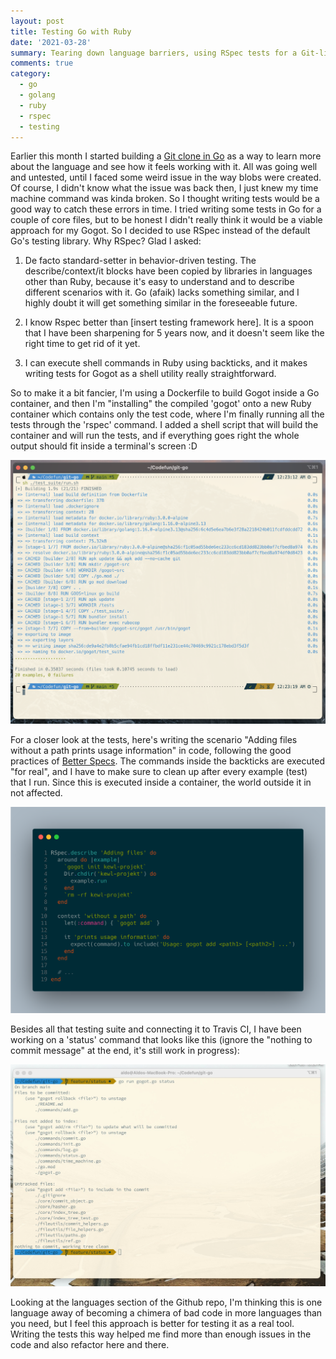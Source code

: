 ```yaml
---
layout: post
title: Testing Go with Ruby
date: '2021-03-28'
summary: Tearing down language barriers, using RSpec tests for a Git-like project built in Golang
comments: true
category:
  - go
  - golang
  - ruby
  - rspec
  - testing
---
```


Earlier this month I started building a [Git clone in Go](https://github.com/aziflaj/gogot) as a way to learn more about the language and see how it feels working with it. All was going well and untested, until I faced some weird issue in the way blobs were created. Of course, I didn't know what the issue was back then, I just knew my time machine command was kinda broken. So I thought writing tests would be a good way to catch these errors in time. I tried writing some tests in Go for a couple of core files, but to be honest I didn't really think it would be a viable approach for my Gogot. So I decided to use RSpec instead of the default Go's testing library. Why RSpec? Glad I asked:

1. De facto standard-setter in behavior-driven testing. The describe/context/it blocks have been copied by libraries in languages other than Ruby, because it's easy to understand and to describe different scenarios with it. Go (afaik) lacks something similar, and I highly doubt it will get something similar in the foreseeable future.

2. I know Rspec better than [insert testing framework here]. It is a spoon that I have been sharpening for 5 years now, and it doesn't seem like the right time to get rid of it yet.

3. I can execute shell commands in Ruby using backticks, and it makes writing tests for Gogot as a shell utility really straightforward.

So to make it a bit fancier, I'm using a Dockerfile to build Gogot inside a Go container, and then I'm "installing" the compiled 'gogot' onto a new Ruby container which contains only the test code, where I'm finally running all the tests through the 'rspec' command. I added a shell script that will build the container and will run the tests, and if everything goes right the whole output should fit inside a terminal's screen :D

![light-side-better-than-dark-side](https://github.com/aziflaj/aziflaj.github.io/blob/main/assets/images/20210328/tests.png?raw=true)


For a closer look at the tests, here's writing the scenario "Adding files without a path prints usage information" in code, following the good practices of [Better Specs](https://www.betterspecs.org/). The commands inside the backticks are executed "for real", and I have to make sure to clean up after every example (test) that I run. Since this is executed inside a container, the world outside it in not affected.

![testing](https://github.com/aziflaj/aziflaj.github.io/blob/main/assets/images/20210328/spec.png?raw=true)


Besides all that testing suite and connecting it to Travis CI, I have been working on a 'status' command that looks like this (ignore the "nothing to commit message" at the end, it's still work in progress):

![gogot status](https://github.com/aziflaj/aziflaj.github.io/blob/main/assets/images/20210328/status.jpeg?raw=true)


Looking at the languages section of the Github repo, I'm thinking this is one language away of becoming a chimera of bad code in more languages than you need, but I feel this approach is better for testing it as a real tool. Writing the tests this way helped me find more than enough issues in the code and also refactor here and there.

